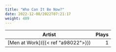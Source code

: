 ```yaml
---
title: "Who Can It Be Now?"
date: 2022-12-08/2022T07:21:17
weight: 489
---
```




 Artist | Plays 
----- | -----:
[Men at Work]({{< ref "a98022">}}) | 1

